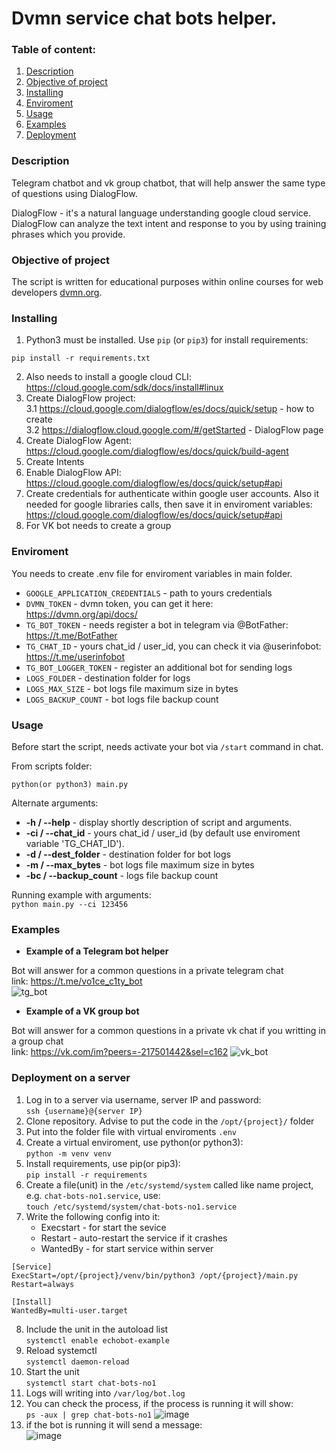 # Dvmn service chat bots helper.

### Table of content:
1. [Description](#description)
2. [Objective of project](#objective-of-project)
3. [Installing](#installing)
4. [Enviroment](#enviroment)
5. [Usage](#usage)
6. [Examples](#examples)
7. [Deployment](#deployment-on-a-server)

### Description 

Telegram chatbot and vk group chatbot, that will help answer the same type of questions using DialogFlow.  

DialogFlow -  it's a natural language understanding google cloud service. DialogFlow can analyze the text intent and response to you
by using training phrases which you provide.  

### Objective of project

The script is written for educational purposes within online courses for web developers [dvmn.org](https://dvmn.org/).

### Installing

1. Python3 must be installed. 
Use `pip` (or `pip3`) for install requirements:
```
pip install -r requirements.txt
```  
2. Also needs to install a google cloud CLI: https://cloud.google.com/sdk/docs/install#linux  
3. Create DialogFlow project:  
3.1 https://cloud.google.com/dialogflow/es/docs/quick/setup - how to create  
3.2 https://dialogflow.cloud.google.com/#/getStarted - DialogFlow page 
4. Create DialogFlow Agent: https://cloud.google.com/dialogflow/es/docs/quick/build-agent  
5. Create Intents
6. Enable DialogFlow API: https://cloud.google.com/dialogflow/es/docs/quick/setup#api
7. Create credentials for authenticate within google user accounts. 
Also it needed for google libraries calls, then save it in enviroment variables:  
https://cloud.google.com/dialogflow/es/docs/quick/setup#api 
8. For VK bot needs to create a group

### Enviroment

You needs to create .env file for enviroment variables in main folder.

- `GOOGLE_APPLICATION_CREDENTIALS` - path to yours credentials
- `DVMN_TOKEN` - dvmn token, you can get it here: https://dvmn.org/api/docs/  
- `TG_BOT_TOKEN` - needs register a bot in telegram via @BotFather: https://t.me/BotFather
- `TG_CHAT_ID` - yours chat_id / user_id, you can check it via @userinfobot: https://t.me/userinfobot
- `TG_BOT_LOGGER_TOKEN` - register an additional bot for sending logs
- `LOGS_FOLDER` - destination folder for logs
- `LOGS_MAX_SIZE` - bot logs file maximum size in bytes
- `LOGS_BACKUP_COUNT` - bot logs file backup count

### Usage
Before start the script, needs activate your bot via `/start` command in chat.

From scripts folder:
```
python(or python3) main.py
```
Alternate arguments:
- **-h / --help** - display shortly description of script and arguments.
- **-ci / --chat_id** - yours chat_id / user_id (by default use enviroment variable 'TG_CHAT_ID').  
- **-d / --dest_folder** - destination folder for bot logs
- **-m / --max_bytes** - bot logs file maximum size in bytes
- **-bc / --backup_count** - logs file backup count


Running example with arguments:  
`python main.py --ci 123456`

### Examples  
* **Example of a Telegram bot helper**

Bot will answer for a common questions in a private telegram chat  
link: https://t.me/vo1ce_c1ty_bot  
![tg_bot](https://user-images.githubusercontent.com/79669407/231001881-74f8416f-0603-46d8-b16c-3ee34cf79be0.gif)  

* **Example of a VK group bot**

Bot will answer for a common questions in a private vk chat if you writting in a group chat  
link: https://vk.com/im?peers=-217501442&sel=c162
![vk_bot](https://user-images.githubusercontent.com/79669407/231004992-ec2d9add-2bad-4f8f-bd76-7281fe9387d9.gif)

### Deployment on a server

1. Log in to a server via username, server IP and password:  
`ssh {username}@{server IP}`
2. Clone repository. Advise to put the code in the `/opt/{project}/` folder
3. Put into the folder file with virtual enviroments `.env`
4. Create a virtual enviroment, use python(or python3):  
`python -m venv venv`
5. Install requirements, use pip(or pip3):  
 `pip install -r requirements`
6. Create a file(unit) in the `/etc/systemd/system` called like name project, e.g. `chat-bots-no1.service`, use:  
`touch /etc/systemd/system/chat-bots-no1.service`
7. Write the following config into it:  
    * Execstart - for start the sevice
    * Restart - auto-restart the service if it crashes
    * WantedBy - for start service within server
```
[Service]  
ExecStart=/opt/{project}/venv/bin/python3 /opt/{project}/main.py
Restart=always

[Install]
WantedBy=multi-user.target
```  
8. Include the unit in the autoload list  
`systemctl enable echobot-example`
9. Reload systemctl  
`systemctl daemon-reload`
10. Start the unit  
`systemctl start chat-bots-no1`
11. Logs will writing into `/var/log/bot.log`
12. You can check the process, if the process is running it will show:  
`ps -aux | grep chat-bots-no1`
![image](https://user-images.githubusercontent.com/79669407/228650981-e6f8016a-40e6-4c4f-88ef-a3df6969d2fc.png)
13. if the bot is running it will send a message:  
![image](https://user-images.githubusercontent.com/79669407/228651407-0473a366-5cab-4ac8-a346-8e8435ce402d.png)






